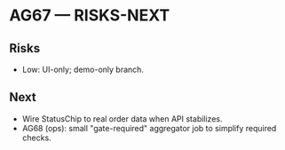 # AG67 — RISKS-NEXT
## Risks
- Low: UI-only; demo-only branch.
## Next
- Wire StatusChip to real order data when API stabilizes.
- AG68 (ops): small "gate-required" aggregator job to simplify required checks.
